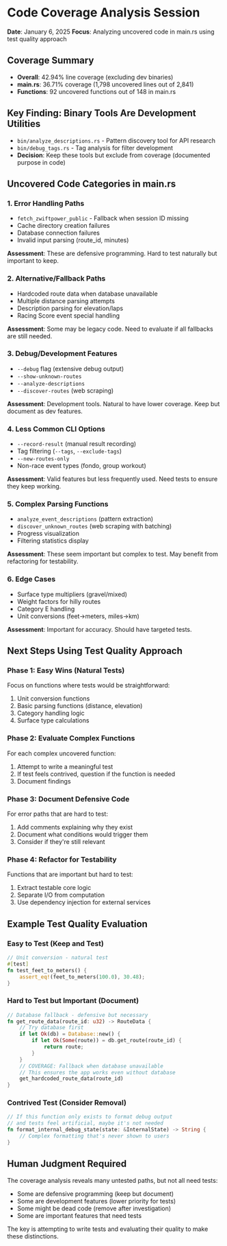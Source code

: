# Code Coverage Analysis Session
**Date**: January 6, 2025
**Focus**: Analyzing uncovered code in main.rs using test quality approach

## Coverage Summary
- **Overall**: 42.94% line coverage (excluding dev binaries)
- **main.rs**: 36.71% coverage (1,798 uncovered lines out of 2,841)
- **Functions**: 92 uncovered functions out of 148 in main.rs

## Key Finding: Binary Tools Are Development Utilities
- `bin/analyze_descriptions.rs` - Pattern discovery tool for API research
- `bin/debug_tags.rs` - Tag analysis for filter development
- **Decision**: Keep these tools but exclude from coverage (documented purpose in code)

## Uncovered Code Categories in main.rs

### 1. Error Handling Paths
- `fetch_zwiftpower_public` - Fallback when session ID missing
- Cache directory creation failures
- Database connection failures
- Invalid input parsing (route_id, minutes)

**Assessment**: These are defensive programming. Hard to test naturally but important to keep.

### 2. Alternative/Fallback Paths
- Hardcoded route data when database unavailable
- Multiple distance parsing attempts
- Description parsing for elevation/laps
- Racing Score event special handling

**Assessment**: Some may be legacy code. Need to evaluate if all fallbacks are still needed.

### 3. Debug/Development Features
- `--debug` flag (extensive debug output)
- `--show-unknown-routes` 
- `--analyze-descriptions`
- `--discover-routes` (web scraping)

**Assessment**: Development tools. Natural to have lower coverage. Keep but document as dev features.

### 4. Less Common CLI Options
- `--record-result` (manual result recording)
- Tag filtering (`--tags`, `--exclude-tags`)
- `--new-routes-only`
- Non-race event types (fondo, group workout)

**Assessment**: Valid features but less frequently used. Need tests to ensure they keep working.

### 5. Complex Parsing Functions
- `analyze_event_descriptions` (pattern extraction)
- `discover_unknown_routes` (web scraping with batching)
- Progress visualization 
- Filtering statistics display

**Assessment**: These seem important but complex to test. May benefit from refactoring for testability.

### 6. Edge Cases
- Surface type multipliers (gravel/mixed)
- Weight factors for hilly routes
- Category E handling
- Unit conversions (feet→meters, miles→km)

**Assessment**: Important for accuracy. Should have targeted tests.

## Next Steps Using Test Quality Approach

### Phase 1: Easy Wins (Natural Tests)
Focus on functions where tests would be straightforward:
1. Unit conversion functions
2. Basic parsing functions (distance, elevation)
3. Category handling logic
4. Surface type calculations

### Phase 2: Evaluate Complex Functions
For each complex uncovered function:
1. Attempt to write a meaningful test
2. If test feels contrived, question if the function is needed
3. Document findings

### Phase 3: Document Defensive Code
For error paths that are hard to test:
1. Add comments explaining why they exist
2. Document what conditions would trigger them
3. Consider if they're still relevant

### Phase 4: Refactor for Testability
Functions that are important but hard to test:
1. Extract testable core logic
2. Separate I/O from computation
3. Use dependency injection for external services

## Example Test Quality Evaluation

### Easy to Test (Keep and Test)
```rust
// Unit conversion - natural test
#[test]
fn test_feet_to_meters() {
    assert_eq!(feet_to_meters(100.0), 30.48);
}
```

### Hard to Test but Important (Document)
```rust
// Database fallback - defensive but necessary
fn get_route_data(route_id: u32) -> RouteData {
    // Try database first
    if let Ok(db) = Database::new() {
        if let Ok(Some(route)) = db.get_route(route_id) {
            return route;
        }
    }
    // COVERAGE: Fallback when database unavailable
    // This ensures the app works even without database
    get_hardcoded_route_data(route_id)
}
```

### Contrived Test (Consider Removal)
```rust
// If this function only exists to format debug output
// and tests feel artificial, maybe it's not needed
fn format_internal_debug_state(state: &InternalState) -> String {
    // Complex formatting that's never shown to users
}
```

## Human Judgment Required
The coverage analysis reveals many untested paths, but not all need tests:
- Some are defensive programming (keep but document)
- Some are development features (lower priority for tests)
- Some might be dead code (remove after investigation)
- Some are important features that need tests

The key is attempting to write tests and evaluating their quality to make these distinctions.